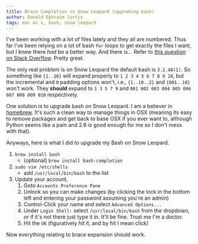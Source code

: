 ```yaml
---
title: Brace Completion in Snow Leopard (upgrading bash)
author: Donald Ephraim Curtis
tags: mac os x, bash, snow leopard
---
```


I've been working with a lot of files lately and they all are
numbered.  Thus far I've been relying on a lot of bash `for` loops to
get exactly the files I want, but I knew there *had* be a better way.
And there is... Refer to
[this question on Stack Overflow](http://superuser.com/questions/236484/list-files-numbered-in-a-specific-range).
Pretty great.

The only real problem is on Snow Leopard the default bash is
`3.2.48(1)`.  So something like `{1..10}` will expand properly to `1 2
3 4 5 6 7 8 9 10`, but the incremental and `0` padding options won't,
i.e., `{1..10..2}` and `{001..10}` won't work.  They **should** expand
to `1 3 5 7 9` and `001 002 003 004 005 006 007 008 009 010`
respectively.

One solution is to upgrade bash on Snow Leopard.  I am a believer in
[homebrew](https://github.com/mxcl/homebrew).  It's such a clean way
to manage things in OSX (meaning its easy to remove packages and get
back to base OSX if you ever want to, although Python seems like a
pain and 2.6 is good enough for me so I don't mess with that).

Anyways, here is what I did to upgrade my Bash on Snow Leopard.

1. `brew install bash`
    * (optional) `brew install bash-completion`
2. `sudo vim /etc/shells`
    * add `/usr/local/bin/bash` to the list
3. Update your account,
    1. Goto `Accounts Preference Pane`
    2. Unlock so you can make changes (by clicking the lock in the bottom left
       and entering your password assuming you're an admin)
    3. Control-Click your name and select `Advanced Options...`
    4. Under `Login Shell:` select `/usr/local/bin/bash` from the dropdown,
       *or* if it's not there just type it in.  It'll be fine.  Trust me I'm a
       doctor.
    5. Hit the `OK` (figuratively *hit* it, and by hit I mean click)

Now everything relating to brace expansion should work.
